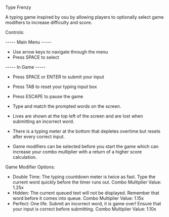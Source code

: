 Type Frenzy

A typing game inspired by osu by allowing players to optionally select game modifiers to increase difficulty and score.

Controls:

----- Main Menu -----

- Use arrow keys to navigate through the menu
- Press SPACE to select

----- In Game -----

- Press SPACE or ENTER to submit your input
- Press TAB to reset your typing input box
- Press ESCAPE to pause the game

- Type and match the prompted words on the screen.
- Lives are shown at the top left of the screen and are lost when submitting an incorrect word.
- There is a typing meter at the bottom that depletes overtime but resets after every correct input.
- Game modifiers can be selected before you start the game which can increase your combo multiplier with a return of a higher score calculation.

Game Modifier Options:
- Double Time: The typing countdown meter is twice as fast. Type the current word quickly before the timer runs out. Combo Multiplier Value: 1.25x
- Hidden: The current queued text will not be displayed. Remember that word before it comes into queue. Combo Multiplier Value: 1.15x
- Perfect: One life. Submit an incorrect word, it is game over! Ensure that your input is correct before submitting. Combo Multiplier Value: 1.10x